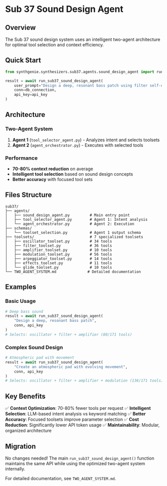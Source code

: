 # Sub 37 Sound Design Agent

## Overview

The Sub 37 sound design system uses an intelligent two-agent architecture for optimal tool selection and context efficiency.

## Quick Start

```python
from synthgenie.synthesizers.sub37.agents.sound_design_agent import run_sub37_sound_design_agent

result = await run_sub37_sound_design_agent(
    user_prompt="Design a deep, resonant bass patch using filter self-oscillation",
    conn=db_connection,
    api_key=api_key
)
```

## Architecture

### Two-Agent System
1. **Agent 1** (`tool_selector_agent.py`) - Analyzes intent and selects toolsets
2. **Agent 2** (`agent_orchestrator.py`) - Executes with selected tools

### Performance
- **70-80% context reduction** on average
- **Intelligent tool selection** based on sound design concepts
- **Better accuracy** with focused tool sets

## Files Structure

```
sub37/
├── agents/
│   ├── sound_design_agent.py         # Main entry point
│   ├── tool_selector_agent.py        # Agent 1: Intent analysis
│   └── agent_orchestrator.py         # Agent 2: Execution
├── schemas/
│   └── toolset_selection.py          # Agent 1 output schema
├── toolsets/                         # 7 specialized toolsets
│   ├── oscillator_toolset.py         # 34 tools
│   ├── filter_toolset.py             # 36 tools
│   ├── amplifier_toolset.py          # 10 tools
│   ├── modulation_toolset.py         # 56 tools
│   ├── arpeggiator_toolset.py        # 14 tools
│   ├── effects_toolset.py            # 11 tools
│   └── glide_toolset.py              # 10 tools
└── TWO_AGENT_SYSTEM.md              # Detailed documentation
```

## Examples

### Basic Usage
```python
# Deep bass sound
result = await run_sub37_sound_design_agent(
    "Design a deep, resonant bass patch",
    conn, api_key
)
# Selects: oscillator + filter + amplifier (80/171 tools)
```

### Complex Sound Design
```python
# Atmospheric pad with movement
result = await run_sub37_sound_design_agent(
    "Create an atmospheric pad with evolving movement",
    conn, api_key
)
# Selects: oscillator + filter + amplifier + modulation (136/171 tools)
```

## Key Benefits

✅ **Context Optimization**: 70-80% fewer tools per request
✅ **Intelligent Selection**: LLM-based intent analysis vs keyword matching
✅ **Better Accuracy**: Focused toolsets improve parameter selection
✅ **Cost Reduction**: Significantly lower API token usage
✅ **Maintainability**: Modular, organized architecture

## Migration

No changes needed! The main `run_sub37_sound_design_agent()` function maintains the same API while using the optimized two-agent system internally.

For detailed documentation, see `TWO_AGENT_SYSTEM.md`.